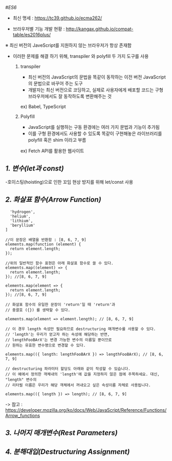 #*ES6*

 - 최신 명세 : https://tc39.github.io/ecma262/
 
 - 브라우저별 기능 개발 현황 : http://kangax.github.io/compat-table/es2016plus/

 ※ 최신 버전의 JaveScript를 지원하지 않는 브라우저가 항상 존재함
 
   - 이러한 문제를 해결 하기 위해, transpiler 와 polyfill 두 가지 도구를 사용
      1. transpiler
        
         - 최신 버전의 JavaScript의 문법을 똑같이 동작하는 이전 버전 JavaScript의 문법으로 바꾸어 주는 도구
         - 개발자는 최신 버전으로 코딩하고, 실제로 사용자에게 배포할 코드는 구형 브라우저에서도 잘 동작하도록 변환해주는 것
         
         ex) Babel, TypeScript
      
      2. Polyfill
         - JavaScript를 실행하는 구동 환경에는 여러 가지 문법과 기능이 추가됨
         - 이를 구형 환경에서도 사용할 수 있도록 똑같이 구현해놓은 라이브러리를 polyfill 혹은 shim 이라고 부름
         
         ex) Fetch API를 활용한 웹사이트
         

## *1. 변수(let과  const)* 
   -호이스팅(hoisting)으로 인한 꼬임 현상 방지를 위해 let/const 사용 


## *2. 화살표 함수(Arrow Function)*

  ```var elements = [
    'hydrogen',
    'helium',
    'lithium',
    'beryllium'
]

//이 문장은 배열을 반환함 : [8, 6, 7, 9]
elements.map(function (element) {
    return element.length;
});

//위의 일반적인 함수 표현은 아래 화살표 함수로 쓸 수 있다.
elements.map((element) => {
    return element.length;
}); //[8, 6, 7, 9]

elements.map(element => {
    return element.length;
}); //[8, 6, 7, 9]

// 화살표 함수의 유일한 문장이 'return'일 때 'return'과
// 중괄호 ({}) 를 생략할 수 있다.

elements.map(element => element.length); // [8, 6, 7, 9]

// 이 경우 length 속성만 필요하므로 destructuring 매개변수를 사용할 수 있다.
// 'length'는 우리가 얻고자 하는 속성에 해당하는 반면,
// lengthFooBArX'는 변경 가능한 변수의 이름일 뿐이므로
// 원하는 유효한 변수명으로 변경할 수 있다.

elements.map(({ length: lengthFooBArX }) => lengthFooBArX); // [8, 6, 7, 9]

// destructuring 파라미터 할당도 아래와 같이 작성할 수 있습니다.
// 이 예에서 정의한 객체내의 'length'에 값을 지정하지 않은 점에 주목하세요. 대신, "length" 변수의
// 리터럴 이름은 우리가 해당 객체에서 꺼내오고 싶은 속성이름 자체로 사용됩니다.

elements.map(({ length }) => length); // [8, 6, 7, 9] 
```
 -> 참고 : https://developer.mozilla.org/ko/docs/Web/JavaScript/Reference/Functions/Arrow_functions
## *3. 나머지 매개변수(Rest Parameters)*



## *4. 분해대입(Destructuring Assignment)*

``` const a[5] = 1;
    
